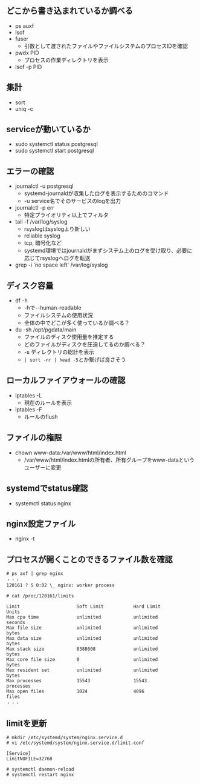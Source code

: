 ## どこから書き込まれているか調べる
- ps auxf
- lsof
- fuser
    - 引数として渡されたファイルやファイルシステムのプロセスIDを確認
- pwdx PID
    - プロセスの作業ディレクトリを表示
- lsof -p PID

## 集計
- sort
- uniq -c

## serviceが動いているか
- sudo systemctl status postgresql
- sudo systemctl start postgresql

## エラーの確認
- journalctl -u postgresql
    - systemd-journaldが収集したログを表示するためのコマンド
    - -u service名でそのサービスのlogを出力
- journalctl -p err
    - 特定プライオリティ以上でフィルタ
- tail -f /var/log/syslog
    - rsyslogはsyslogより新しい
    - reliable syslog
    - tcp, 暗号化など
    - systemd環境ではjournaldがまずシステム上のログを受け取り、必要に応じてrsyslogへログを転送
- grep -i 'no space left' /var/log/syslog

## ディスク容量
- df -h
    - -hで--human-readable
    - ファイルシステムの使用状況
    - 全体の中でどこが多く使っているか調べる？
- du -sh /opt/pgdata/main
    - ファイルのディスク使用量を推定する
    - どのファイルがディスクを圧迫してるのか調べる？
    - -s ディレクトリの総計を表示
    - `| sort -nr | head -5`とか繋げば良さそう

## ローカルファイアウォールの確認
- iptables -L
    - 現在のルールを表示
- iptables -F
    - ルールのflush

## ファイルの権限
- chown www-data:/var/www/html/index.html
    - /var/www/html/index.htmlの所有者、所有グループをwww-dataというユーザーに変更

## systemdでstatus確認
- systemctl status nginx

## nginx設定ファイル
- nginx -t

## プロセスが開くことのできるファイル数を確認
```
# ps axf | grep nginx
・・・
120161 ? S 0:02 \_ nginx: worker process

# cat /proc/120161/limits

Limit                     Soft Limit           Hard Limit           Units     
Max cpu time              unlimited            unlimited            seconds   
Max file size             unlimited            unlimited            bytes     
Max data size             unlimited            unlimited            bytes     
Max stack size            8388608              unlimited            bytes     
Max core file size        0                    unlimited            bytes     
Max resident set          unlimited            unlimited            bytes     
Max processes             15543                15543                processes 
Max open files            1024                 4096                 files
・・・
```

## limitを更新
```
# mkdir /etc/systemd/system/nginx.service.d
# vi /etc/systemd/system/nginx.service.d/limit.conf

[Service]
LimitNOFILE=32768

# systemctl daemon-reload
# systemctl restart nginx
```
